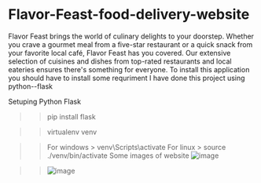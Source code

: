 # Flavor-Feast-food-delivery-website
Flavor Feast brings the world of culinary delights to your doorstep. Whether you crave a gourmet meal from a five-star restaurant or a quick snack from your favorite local café, Flavor Feast has you covered. Our extensive selection of cuisines and dishes from top-rated restaurants and local eateries ensures there's something for everyone.
To install this application you should have to install some requriment
I have done this project using python--flask

Setuping Python Flask

>>pip install flask

>>virtualenv venv

>>For windows > venv\Scripts\activate
>>For linux > source ./venv/bin/activate
Some images of website
![image](https://github.com/Anaspasha06/Flavor-Feast-food-delivery-website/assets/168064277/8e8ecca7-96b3-47f5-8982-8636b3246453)



>>![image](https://github.com/Anaspasha06/Flavor-Feast-food-delivery-website/assets/168064277/fa947ff1-6e30-4cf7-8230-568a21283bc2)
